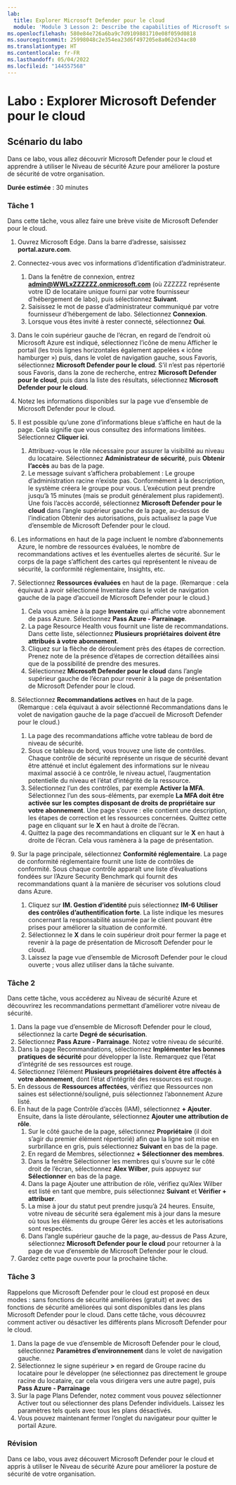 ```yaml
---
lab:
  title: Explorer Microsoft Defender pour le cloud
  module: 'Module 3 Lesson 2: Describe the capabilities of Microsoft security solutions: Describe security management capabilities of Azure'
ms.openlocfilehash: 580e84e726a6ba9c7d9109881710e08f059d0818
ms.sourcegitcommit: 25998048c2e354ea23d6f497205e8a062d34ac80
ms.translationtype: HT
ms.contentlocale: fr-FR
ms.lasthandoff: 05/04/2022
ms.locfileid: "144557568"
---
```

# <a name="lab-explore-microsoft-defender-for-cloud"></a>Labo : Explorer Microsoft Defender pour le cloud

## <a name="lab-scenario"></a>Scénario du labo

Dans ce labo, vous allez découvrir Microsoft Defender pour le cloud et apprendre à utiliser le Niveau de sécurité Azure pour améliorer la posture de sécurité de votre organisation.

**Durée estimée** : 30 minutes

### <a name="task-1"></a>Tâche 1

Dans cette tâche, vous allez faire une brève visite de Microsoft Defender pour le cloud.

1. Ouvrez Microsoft Edge. Dans la barre d’adresse, saisissez **portal.azure.com**.

1. Connectez-vous avec vos informations d’identification d’administrateur.
    1. Dans la fenêtre de connexion, entrez **admin@WWLxZZZZZZ.onmicrosoft.com** (où ZZZZZZ représente votre ID de locataire unique fourni par votre fournisseur d’hébergement de labo), puis sélectionnez **Suivant**.
    1. Saisissez le mot de passe d’administrateur communiqué par votre fournisseur d’hébergement de labo. Sélectionnez **Connexion**.
    1. Lorsque vous êtes invité à rester connecté, sélectionnez **Oui**.

1. Dans le coin supérieur gauche de l’écran, en regard de l’endroit où Microsoft Azure est indiqué, sélectionnez l’icône de menu Afficher le portail (les trois lignes horizontales également appelées « icône hamburger ») puis, dans le volet de navigation gauche, sous Favoris, sélectionnez **Microsoft Defender pour le cloud**.  S’il n’est pas répertorié sous Favoris, dans la zone de recherche, entrez **Microsoft Defender pour le cloud**, puis dans la liste des résultats, sélectionnez **Microsoft Defender pour le cloud**.

1. Notez les informations disponibles sur la page vue d’ensemble de Microsoft Defender pour le cloud.  

1. Il est possible qu’une zone d’informations bleue s’affiche en haut de la page. Cela signifie que vous consultez des informations limitées.  Sélectionnez **Cliquer ici**.
    1. Attribuez-vous le rôle nécessaire pour assurer la visibilité au niveau du locataire.  Sélectionnez **Administrateur de sécurité**, puis **Obtenir l’accès** au bas de la page.
    1. Le message suivant s’affichera probablement : Le groupe d’administration racine n’existe pas.  Conformément à la description, le système créera le groupe pour vous.  L’exécution peut prendre jusqu’à 15 minutes (mais se produit généralement plus rapidement).  Une fois l’accès accordé, sélectionnez **Microsoft Defender pour le cloud** dans l’angle supérieur gauche de la page, au-dessus de l’indication Obtenir des autorisations, puis actualisez la page Vue d’ensemble de Microsoft Defender pour le cloud.

1. Les informations en haut de la page incluent le nombre d’abonnements Azure, le nombre de ressources évaluées, le nombre de recommandations actives et les éventuelles alertes de sécurité.  Sur le corps de la page s’affichent des cartes qui représentent le niveau de sécurité, la conformité réglementaire, Insights, etc.  

1. Sélectionnez **Ressources évaluées** en haut de la page.  (Remarque : cela équivaut à avoir sélectionné Inventaire dans le volet de navigation gauche de la page d’accueil de Microsoft Defender pour le cloud.)
    1. Cela vous amène à la page **Inventaire** qui affiche votre abonnement de pass Azure.  Sélectionnez **Pass Azure - Parrainage**.
    1. La page Resource Health vous fournit une liste de recommandations.  Dans cette liste, sélectionnez **Plusieurs propriétaires doivent être attribués à votre abonnement**.
    1. Cliquez sur la flèche de déroulement près des étapes de correction. Prenez note de la présence d’étapes de correction détaillées ainsi que de la possibilité de prendre des mesures.  
    1. Sélectionnez **Microsoft Defender pour le cloud** dans l’angle supérieur gauche de l’écran pour revenir à la page de présentation de Microsoft Defender pour le cloud.

1. Sélectionnez **Recommandations actives** en haut de la page.  (Remarque : cela équivaut à avoir sélectionné Recommandations dans le volet de navigation gauche de la page d’accueil de Microsoft Defender pour le cloud.)
    1. La page des recommandations affiche votre tableau de bord de niveau de sécurité.
    1. Sous ce tableau de bord, vous trouvez une liste de contrôles. Chaque contrôle de sécurité représente un risque de sécurité devant être atténué et inclut également des informations sur le niveau maximal associé à ce contrôle, le niveau actuel, l’augmentation potentielle du niveau et l’état d’intégrité de la ressource.  
    1. Sélectionnez l’un des contrôles, par exemple **Activer la MFA**.  Sélectionnez l’un des sous-éléments, par exemple **La MFA doit être activée sur les comptes disposant de droits de propriétaire sur votre abonnement**.  Une page s’ouvre : elle contient une description, les étapes de correction et les ressources concernées. Quittez cette page en cliquant sur le **X** en haut à droite de l’écran.
    1. Quittez la page des recommandations en cliquant sur le **X** en haut à droite de l’écran. Cela vous ramènera à la page de présentation.

1. Sur la page principale, sélectionnez **Conformité réglementaire**. La page de conformité réglementaire fournit une liste de contrôles de conformité.  Sous chaque contrôle apparaît une liste d’évaluations fondées sur l’Azure Security Benchmark qui fournit des recommandations quant à la manière de sécuriser vos solutions cloud dans Azure.
    1. Cliquez sur **IM. Gestion d’identité** puis sélectionnez **IM-6 Utiliser des contrôles d’authentification forte**.  La liste indique les mesures concernant la responsabilité assumée par le client pouvant être prises pour améliorer la situation de conformité.
    1. Sélectionnez le **X** dans le coin supérieur droit pour fermer la page et revenir à la page de présentation de Microsoft Defender pour le cloud.
    1. Laissez la page vue d’ensemble de Microsoft Defender pour le cloud ouverte ; vous allez utiliser dans la tâche suivante.

### <a name="task-2"></a>Tâche 2

Dans cette tâche, vous accéderez au Niveau de sécurité Azure et découvrirez les recommandations permettant d’améliorer votre niveau de sécurité.

1. Dans la page vue d’ensemble de Microsoft Defender pour le cloud, sélectionnez la carte **Degré de sécurisation**.
1. Sélectionnez **Pass Azure - Parrainage**.  Notez votre niveau de sécurité.
1. Dans la page Recommandations, sélectionnez **Implémenter les bonnes pratiques de sécurité** pour développer la liste. Remarquez que l’état d’intégrité de ses ressources est rouge.
1. Sélectionnez l’élément **Plusieurs propriétaires doivent être affectés à votre abonnement**, dont l’état d’intégrité des ressources est rouge.
1. En dessous de **Ressources affectées**, vérifiez que Ressources non saines est sélectionné/souligné, puis sélectionnez l’abonnement Azure listé.
1. En haut de la page Contrôle d’accès (IAM), sélectionnez **+ Ajouter**. Ensuite, dans la liste déroulante, sélectionnez **Ajouter une attribution de rôle**.
    1. Sur le côté gauche de la page, sélectionnez **Propriétaire** (il doit s’agir du premier élément répertorié) afin que la ligne soit mise en surbrillance en gris, puis sélectionnez **Suivant** en bas de la page.
    1. En regard de Membres, sélectionnez **+ Sélectionner des membres**.
    1. Dans la fenêtre Sélectionner les membres qui s’ouvre sur le côté droit de l’écran, sélectionnez **Alex Wilber**, puis appuyez sur **Sélectionner** en bas de la page.  
    1. Dans la page Ajouter une attribution de rôle, vérifiez qu’Alex Wilber est listé en tant que membre, puis sélectionnez **Suivant** et **Vérifier + attribuer**.
    1. La mise à jour du statut peut prendre jusqu’à 24 heures. Ensuite, votre niveau de sécurité sera également mis à jour dans la mesure où tous les éléments du groupe Gérer les accès et les autorisations sont respectés.
    1. Dans l’angle supérieur gauche de la page, au-dessus de Pass Azure, sélectionnez **Microsoft Defender pour le cloud** pour retourner à la page de vue d’ensemble de Microsoft Defender pour le cloud.
1. Gardez cette page ouverte pour la prochaine tâche.

### <a name="task-3"></a>Tâche 3

Rappelons que Microsoft Defender pour le cloud est proposé en deux modes : sans fonctions de sécurité améliorées (gratuit) et avec des fonctions de sécurité améliorées qui sont disponibles dans les plans Microsoft Defender pour le cloud. Dans cette tâche, vous découvrez comment activer ou désactiver les différents plans Microsoft Defender pour le cloud.

1. Dans la page de vue d’ensemble de Microsoft Defender pour le cloud, sélectionnez **Paramètres d’environnement** dans le volet de navigation gauche.
1. Sélectionnez le signe supérieur **>** en regard de Groupe racine du locataire pour le développer (ne sélectionnez pas directement le groupe racine du locataire, car cela vous dirigera vers une autre page), puis **Pass Azure - Parrainage**
1. Sur la page Plans Defender, notez comment vous pouvez sélectionner Activer tout ou sélectionner des plans Defender individuels. Laissez les paramètres tels quels avec tous les plans désactivés.
1. Vous pouvez maintenant fermer l’onglet du navigateur pour quitter le portail Azure.

### <a name="review"></a>Révision

Dans ce labo, vous avez découvert Microsoft Defender pour le cloud et appris à utiliser le Niveau de sécurité Azure pour améliorer la posture de sécurité de votre organisation.
